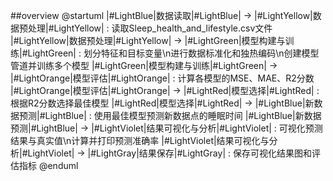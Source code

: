 ##overview
@startuml
|#LightBlue|数据读取|#LightBlue| -> |#LightYellow|数据预处理|#LightYellow| : 读取Sleep_health_and_lifestyle.csv文件
|#LightYellow|数据预处理|#LightYellow| -> |#LightGreen|模型构建与训练|#LightGreen| : 划分特征和目标变量\n进行数据标准化和独热编码\n创建模型管道并训练多个模型
|#LightGreen|模型构建与训练|#LightGreen| -> |#LightOrange|模型评估|#LightOrange| : 计算各模型的MSE、MAE、R2分数
|#LightOrange|模型评估|#LightOrange| -> |#LightRed|模型选择|#LightRed| : 根据R2分数选择最佳模型
|#LightRed|模型选择|#LightRed| -> |#LightBlue|新数据预测|#LightBlue| : 使用最佳模型预测新数据点的睡眠时间
|#LightBlue|新数据预测|#LightBlue| -> |#LightViolet|结果可视化与分析|#LightViolet| : 可视化预测结果与真实值\n计算并打印预测准确率
|#LightViolet|结果可视化与分析|#LightViolet| -> |#LightGray|结果保存|#LightGray| : 保存可视化结果图和评估指标
@enduml